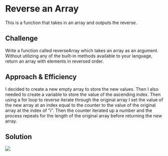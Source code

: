 # Reverse an Array

This is a function that takes in an array and outputs the reverse.

## Challenge

Write a function called reverseArray which takes an array as an argument. Without utilizing any of the built-in methods available to your language, return an array with elements in reversed order.

## Approach & Efficiency

I decided to create a new empty array to store the new values.
Then I also needed to create a variable to store the value of the ascending index.
Then using a for loop to reverse iterate through the original array I set the value of the new array at an index equal to the counter to the value of the original array at the index of "i".
Then the counter iterated up a number and the process repeats for the length of the original array before returning the new array.

## Solution

![](../../assets/01-array-reverse.jpg)

